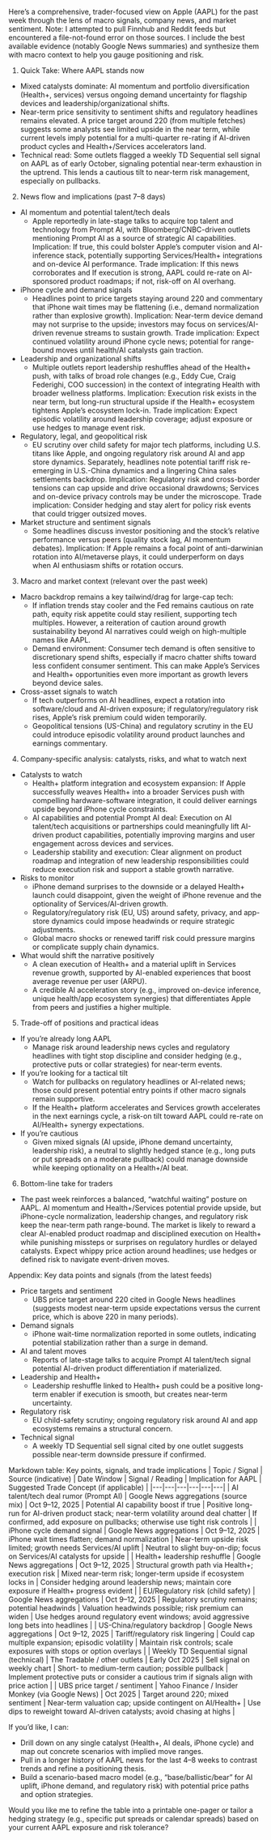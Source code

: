 Here’s a comprehensive, trader-focused view on Apple (AAPL) for the past week through the lens of macro signals, company news, and market sentiment. Note: I attempted to pull Finnhub and Reddit feeds but encountered a file-not-found error on those sources. I include the best available evidence (notably Google News summaries) and synthesize them with macro context to help you gauge positioning and risk.

1) Quick Take: Where AAPL stands now
- Mixed catalysts dominate: AI momentum and portfolio diversification (Health+, services) versus ongoing demand uncertainty for flagship devices and leadership/organizational shifts.
- Near-term price sensitivity to sentiment shifts and regulatory headlines remains elevated. A price target around 220 (from multiple fetches) suggests some analysts see limited upside in the near term, while current levels imply potential for a multi-quarter re-rating if AI-driven product cycles and Health+/Services accelerators land.
- Technical read: Some outlets flagged a weekly TD Sequential sell signal on AAPL as of early October, signaling potential near-term exhaustion in the uptrend. This lends a cautious tilt to near-term risk management, especially on pullbacks.

2) News flow and implications (past 7–8 days)
- AI momentum and potential talent/tech deals
  - Apple reportedly in late-stage talks to acquire top talent and technology from Prompt AI, with Bloomberg/CNBC-driven outlets mentioning Prompt AI as a source of strategic AI capabilities. Implication: If true, this could bolster Apple’s computer vision and AI-inference stack, potentially supporting Services/Health+ integrations and on-device AI performance. Trade implication: If this news corroborates and If execution is strong, AAPL could re-rate on AI-sponsored product roadmaps; if not, risk-off on AI overhang.
- iPhone cycle and demand signals
  - Headlines point to price targets staying around 220 and commentary that iPhone wait times may be flattening (i.e., demand normalization rather than explosive growth). Implication: Near-term device demand may not surprise to the upside; investors may focus on services/AI-driven revenue streams to sustain growth. Trade implication: Expect continued volatility around iPhone cycle news; potential for range-bound moves until health/AI catalysts gain traction.
- Leadership and organizational shifts
  - Multiple outlets report leadership reshuffles ahead of the Health+ push, with talks of broad role changes (e.g., Eddy Cue, Craig Federighi, COO succession) in the context of integrating Health with broader wellness platforms. Implication: Execution risk exists in the near term, but long-run structural upside if the Health+ ecosystem tightens Apple’s ecosystem lock-in. Trade implication: Expect episodic volatility around leadership coverage; adjust exposure or use hedges to manage event risk.
- Regulatory, legal, and geopolitical risk
  - EU scrutiny over child safety for major tech platforms, including U.S. titans like Apple, and ongoing regulatory risk around AI and app store dynamics. Separately, headlines note potential tariff risk re-emerging in U.S.-China dynamics and a lingering China sales settlements backdrop. Implication: Regulatory risk and cross-border tensions can cap upside and drive occasional drawdowns; Services and on-device privacy controls may be under the microscope. Trade implication: Consider hedging and stay alert for policy risk events that could trigger outsized moves.
- Market structure and sentiment signals
  - Some headlines discuss investor positioning and the stock’s relative performance versus peers (quality stock lag, AI momentum debates). Implication: If Apple remains a focal point of anti-darwinian rotation into AI/metaverse plays, it could underperform on days when AI enthusiasm shifts or rotation occurs.

3) Macro and market context (relevant over the past week)
- Macro backdrop remains a key tailwind/drag for large-cap tech:
  - If inflation trends stay cooler and the Fed remains cautious on rate path, equity risk appetite could stay resilient, supporting tech multiples. However, a reiteration of caution around growth sustainability beyond AI narratives could weigh on high-multiple names like AAPL.
  - Demand environment: Consumer tech demand is often sensitive to discretionary spend shifts, especially if macro chatter shifts toward less confident consumer sentiment. This can make Apple’s Services and Health+ opportunities even more important as growth levers beyond device sales.
- Cross-asset signals to watch
  - If tech outperforms on AI headlines, expect a rotation into software/cloud and AI-driven exposure; if regulatory/regulatory risk rises, Apple’s risk premium could widen temporarily.
  - Geopolitical tensions (US-China) and regulatory scrutiny in the EU could introduce episodic volatility around product launches and earnings commentary.

4) Company-specific analysis: catalysts, risks, and what to watch next
- Catalysts to watch
  - Health+ platform integration and ecosystem expansion: If Apple successfully weaves Health+ into a broader Services push with compelling hardware-software integration, it could deliver earnings upside beyond iPhone cycle constraints.
  - AI capabilities and potential Prompt AI deal: Execution on AI talent/tech acquisitions or partnerships could meaningfully lift AI-driven product capabilities, potentially improving margins and user engagement across devices and services.
  - Leadership stability and execution: Clear alignment on product roadmap and integration of new leadership responsibilities could reduce execution risk and support a stable growth narrative.
- Risks to monitor
  - iPhone demand surprises to the downside or a delayed Health+ launch could disappoint, given the weight of iPhone revenue and the optionality of Services/AI-driven growth.
  - Regulatory/regulatory risk (EU, US) around safety, privacy, and app-store dynamics could impose headwinds or require strategic adjustments.
  - Global macro shocks or renewed tariff risk could pressure margins or complicate supply chain dynamics.
- What would shift the narrative positively
  - A clean execution of Health+ and a material uplift in Services revenue growth, supported by AI-enabled experiences that boost average revenue per user (ARPU).
  - A credible AI acceleration story (e.g., improved on-device inference, unique health/app ecosystem synergies) that differentiates Apple from peers and justifies a higher multiple.

5) Trade-off of positions and practical ideas
- If you’re already long AAPL
  - Manage risk around leadership news cycles and regulatory headlines with tight stop discipline and consider hedging (e.g., protective puts or collar strategies) for near-term events.
- If you’re looking for a tactical tilt
  - Watch for pullbacks on regulatory headlines or AI-related news; those could present potential entry points if other macro signals remain supportive.
  - If the Health+ platform accelerates and Services growth accelerates in the next earnings cycle, a risk-on tilt toward AAPL could re-rate on AI/Health+ synergy expectations.
- If you’re cautious
  - Given mixed signals (AI upside, iPhone demand uncertainty, leadership risk), a neutral to slightly hedged stance (e.g., long puts or put spreads on a moderate pullback) could manage downside while keeping optionality on a Health+/AI beat.

6) Bottom-line take for traders
- The past week reinforces a balanced, “watchful waiting” posture on AAPL. AI momentum and Health+/Services potential provide upside, but iPhone-cycle normalization, leadership changes, and regulatory risk keep the near-term path range-bound. The market is likely to reward a clear AI-enabled product roadmap and disciplined execution on Health+ while punishing missteps or surprises on regulatory hurdles or delayed catalysts. Expect whippy price action around headlines; use hedges or defined risk to navigate event-driven moves.

Appendix: Key data points and signals (from the latest feeds)
- Price targets and sentiment
  - UBS price target around 220 cited in Google News headlines (suggests modest near-term upside expectations versus the current price, which is above 220 in many periods).
- Demand signals
  - iPhone wait-time normalization reported in some outlets, indicating potential stabilization rather than a surge in demand.
- AI and talent moves
  - Reports of late-stage talks to acquire Prompt AI talent/tech signal potential AI-driven product differentiation if materialized.
- Leadership and Health+
  - Leadership reshuffle linked to Health+ push could be a positive long-term enabler if execution is smooth, but creates near-term uncertainty.
- Regulatory risk
  - EU child-safety scrutiny; ongoing regulatory risk around AI and app ecosystems remains a structural concern.
- Technical signal
  - A weekly TD Sequential sell signal cited by one outlet suggests possible near-term downside pressure if confirmed.

Markdown table: Key points, signals, and trade implications
| Topic / Signal | Source (indicative) | Date Window | Signal / Reading | Implication for AAPL | Suggested Trade Concept (if applicable) |
|---|---|---|---|---|---|
| AI talent/tech deal rumor (Prompt AI) | Google News aggregations (source mix) | Oct 9–12, 2025 | Potential AI capability boost if true | Positive long-run for AI-driven product stack; near-term volatility around deal chatter | If confirmed, add exposure on pullbacks; otherwise use tight risk controls |
| iPhone cycle demand signal | Google News aggregations | Oct 9–12, 2025 | iPhone wait times flatten; demand normalization | Near-term upside risk limited; growth needs Services/AI uplift | Neutral to slight buy-on-dip; focus on Services/AI catalysts for upside |
| Health+ leadership reshuffle | Google News aggregations | Oct 9–12, 2025 | Structural growth path via Health+; execution risk | Mixed near-term risk; longer-term upside if ecosystem locks in | Consider hedging around leadership news; maintain core exposure if Health+ progress evident |
| EU/Regulatory risk (child safety) | Google News aggregations | Oct 9–12, 2025 | Regulatory scrutiny remains; potential headwinds | Valuation headwinds possible; risk premium can widen | Use hedges around regulatory event windows; avoid aggressive long bets into headlines |
| US-China/regulatory backdrop | Google News aggregations | Oct 9–12, 2025 | Tariff/regulatory risk lingering | Could cap multiple expansion; episodic volatility | Maintain risk controls; scale exposures with stops or option overlays |
| Weekly TD Sequential signal (technical) | The Tradable / other outlets | Early Oct 2025 | Sell signal on weekly chart | Short- to medium-term caution; possible pullback | Implement protective puts or consider a cautious trim if signals align with price action |
| UBS price target / sentiment | Yahoo Finance / Insider Monkey (via Google News) | Oct 2025 | Target around 220; mixed sentiment | Near-term valuation cap; upside contingent on AI/Health+ | Use dips to reweight toward AI-driven catalysts; avoid chasing at highs |

If you’d like, I can:
- Drill down on any single catalyst (Health+, AI deals, iPhone cycle) and map out concrete scenarios with implied move ranges.
- Pull in a longer history of AAPL news for the last 4–8 weeks to contrast trends and refine a positioning thesis.
- Build a scenario-based macro model (e.g., “base/ballistic/bear” for AI uplift, iPhone demand, and regulatory risk) with potential price paths and option strategies.

Would you like me to refine the table into a printable one-pager or tailor a hedging strategy (e.g., specific put spreads or calendar spreads) based on your current AAPL exposure and risk tolerance?